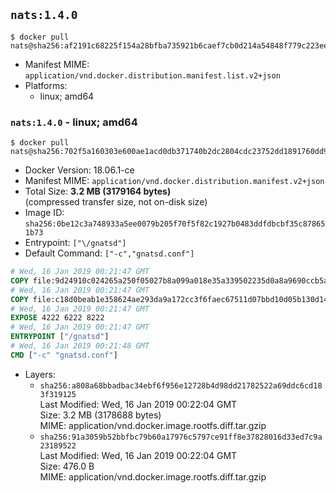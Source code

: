## `nats:1.4.0`

```console
$ docker pull nats@sha256:af2191c68225f154a28bfba735921b6caef7cb0d214a54848f779c223ee46948
```

-	Manifest MIME: `application/vnd.docker.distribution.manifest.list.v2+json`
-	Platforms:
	-	linux; amd64

### `nats:1.4.0` - linux; amd64

```console
$ docker pull nats@sha256:702f5a160303e600ae1acd0db371740b2dc2804cdc23752dd1891760dd94eebe
```

-	Docker Version: 18.06.1-ce
-	Manifest MIME: `application/vnd.docker.distribution.manifest.v2+json`
-	Total Size: **3.2 MB (3179164 bytes)**  
	(compressed transfer size, not on-disk size)
-	Image ID: `sha256:0be12c3a748933a5ee0079b205f70f5f82c1927b0483ddfdbcbf35c878651b73`
-	Entrypoint: `["\/gnatsd"]`
-	Default Command: `["-c","gnatsd.conf"]`

```dockerfile
# Wed, 16 Jan 2019 00:21:47 GMT
COPY file:9d24910c024265a250f05027b8a099a018e35a339502235d0a8a9690ccb5a5ee in /gnatsd 
# Wed, 16 Jan 2019 00:21:47 GMT
COPY file:c18d0beab1e358624ae293da9a172cc3f6faec67511d07bbd10d05b130d14c90 in gnatsd.conf 
# Wed, 16 Jan 2019 00:21:47 GMT
EXPOSE 4222 6222 8222
# Wed, 16 Jan 2019 00:21:47 GMT
ENTRYPOINT ["/gnatsd"]
# Wed, 16 Jan 2019 00:21:48 GMT
CMD ["-c" "gnatsd.conf"]
```

-	Layers:
	-	`sha256:a808a68bbadbac34ebf6f956e12728b4d98dd21782522a69ddc6cd183f319125`  
		Last Modified: Wed, 16 Jan 2019 00:22:04 GMT  
		Size: 3.2 MB (3178688 bytes)  
		MIME: application/vnd.docker.image.rootfs.diff.tar.gzip
	-	`sha256:91a3059b52bbfbc79b60a17976c5797ce91ff8e37828016d33ed7c9a23189522`  
		Last Modified: Wed, 16 Jan 2019 00:22:04 GMT  
		Size: 476.0 B  
		MIME: application/vnd.docker.image.rootfs.diff.tar.gzip
